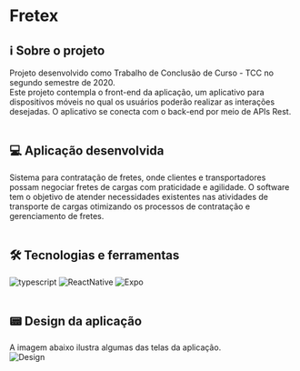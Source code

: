 # Fretex

## :information_source: Sobre o projeto
Projeto desenvolvido como Trabalho de Conclusão de Curso - TCC no segundo semestre de 2020. 
<br/> Este projeto contempla o front-end da aplicação, um aplicativo para dispositivos móveis no qual os usuários poderão realizar as interações desejadas. O aplicativo se conecta com o back-end por meio de APIs Rest.
<br/> <br/> 
## :computer: Aplicação desenvolvida
Sistema para contratação de fretes, onde clientes e transportadores possam negociar fretes de cargas com praticidade e agilidade.
O software tem o objetivo de atender necessidades existentes nas atividades de transporte de cargas otimizando os processos de contratação e gerenciamento de fretes.
<br/> <br/> 
## 🛠 Tecnologias e ferramentas
![typescript](https://img.shields.io/badge/TypeScript-4.0.3-green)
![ReactNative](https://img.shields.io/badge/React_Native-0.63.2-green)
![Expo](https://img.shields.io/badge/Expo-39.0.2-green)
<br/> <br/> 
## :pager: Design da aplicação
A imagem abaixo ilustra algumas das telas da aplicação.<br/>
![Design](https://user-images.githubusercontent.com/63478857/110226639-c0a06800-7ecf-11eb-9429-c0af90bad419.png)
